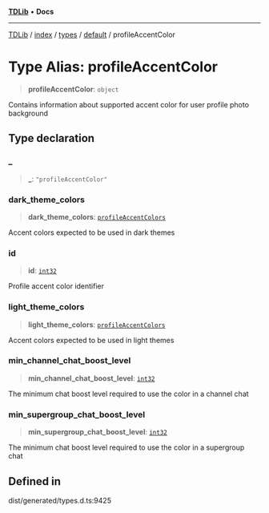 [**TDLib**](../../../../../../README.md) • **Docs**

***

[TDLib](../../../../../../modules.md) / [index](../../../../../README.md) / [types](../../../README.md) / [default](../README.md) / profileAccentColor

# Type Alias: profileAccentColor

> **profileAccentColor**: `object`

Contains information about supported accent color for user profile photo background

## Type declaration

### \_

> **\_**: `"profileAccentColor"`

### dark\_theme\_colors

> **dark\_theme\_colors**: [`profileAccentColors`](profileAccentColors.md)

Accent colors expected to be used in dark themes

### id

> **id**: [`int32`](int32.md)

Profile accent color identifier

### light\_theme\_colors

> **light\_theme\_colors**: [`profileAccentColors`](profileAccentColors.md)

Accent colors expected to be used in light themes

### min\_channel\_chat\_boost\_level

> **min\_channel\_chat\_boost\_level**: [`int32`](int32.md)

The minimum chat boost level required to use the color in a channel chat

### min\_supergroup\_chat\_boost\_level

> **min\_supergroup\_chat\_boost\_level**: [`int32`](int32.md)

The minimum chat boost level required to use the color in a supergroup chat

## Defined in

dist/generated/types.d.ts:9425
